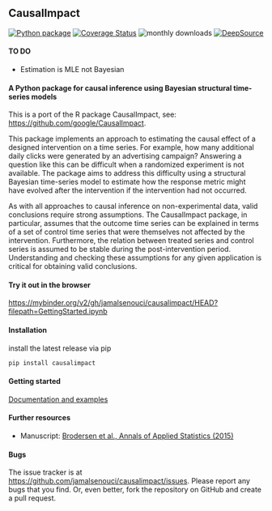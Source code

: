 ## CausalImpact

[![Python package](https://github.com/jamalsenouci/causalimpact/actions/workflows/main.yml/badge.svg)](https://github.com/jamalsenouci/causalimpact/actions/workflows/main.yml)
[![Coverage Status](https://coveralls.io/repos/github/jamalsenouci/causalimpact/badge.svg)](https://coveralls.io/github/jamalsenouci/causalimpact)
![monthly downloads](https://pepy.tech/badge/causalimpact/month)
[![DeepSource](https://deepsource.io/gh/jamalsenouci/causalimpact.svg/?label=active+issues&show_trend=true&token=R5aIDSkIId_5THWTAPKccjcH)](https://deepsource.io/gh/jamalsenouci/causalimpact/?ref=repository-badge)

#### TO DO

- Estimation is MLE not Bayesian

#### A Python package for causal inference using Bayesian structural time-series models

This is a port of the R package CausalImpact, see: https://github.com/google/CausalImpact.

This package implements an approach to estimating the causal effect of a designed intervention on a time series. For example, how many additional daily clicks were generated by an advertising campaign? Answering a question like this can be difficult when a randomized experiment is not available. The package aims to address this difficulty using a structural Bayesian time-series model to estimate how the response metric might have evolved after the intervention if the intervention had not occurred.

As with all approaches to causal inference on non-experimental data, valid conclusions require strong assumptions. The CausalImpact package, in particular, assumes that the outcome time series can be explained in terms of a set of control time series that were themselves not affected by the intervention. Furthermore, the relation between treated series and control series is assumed to be stable during the post-intervention period. Understanding and checking these assumptions for any given application is critical for obtaining valid conclusions.

#### Try it out in the browser

https://mybinder.org/v2/gh/jamalsenouci/causalimpact/HEAD?filepath=GettingStarted.ipynb

#### Installation

install the latest release via pip

```bash
pip install causalimpact
```

#### Getting started

[Documentation and examples](https://nbviewer.org/github/jamalsenouci/causalimpact/blob/master/GettingStarted.ipynb)

#### Further resources

- Manuscript: [Brodersen et al., Annals of Applied Statistics (2015)](http://research.google.com/pubs/pub41854.html)

#### Bugs

The issue tracker is at https://github.com/jamalsenouci/causalimpact/issues. Please report any bugs that you find. Or, even better, fork the repository on GitHub and create a pull request.
